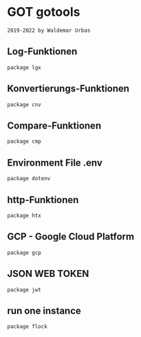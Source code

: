 # GOT gotools

```
2019-2022 by Waldemar Urbas
```

## Log-Funktionen
```
package lgx
```

## Konvertierungs-Funktionen
```
package cnv
```

## Compare-Funktionen
```
package cmp
```

## Environment File .env
```
package dotenv
```

## http-Funktionen
```
package htx
```

## GCP - Google Cloud Platform
```
package gcp
```

## JSON WEB TOKEN
```
package jwt
```

## run one instance
```
package flock
```